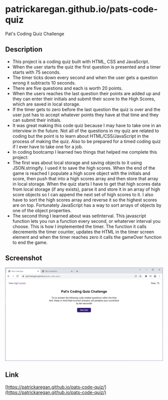 # patrickaregan.github.io/pats-code-quiz
Pat's Coding Quiz Challenge

## Description
- This project is a coding quiz built with HTML, CSS and JavaScript.
- When the user starts the quiz the first question is presented and a timer starts with 75 seconds.
- The timer ticks down every second and when the user gets a question wrong it subtracts 10 seconds.
- There are five questions and each is worth 20 points.
- When the users reaches the last question their points are added up and they can enter their initials and submit their score to the High Scores, which are saved in local storage.
- If the timer gets to zero before the last question the quiz is over and the user just has to accept whatever points they have at that time and they can submit their initials.
- It was great making this code quiz because I may have to take one in an interview in the future. Not all of the questions in my quiz are related to coding but the point is to learn about HTML/CSS/JavaScript in the process of making the quiz. Also to be prepared for a timed coding quiz if I ever have to take one for a job.
- In coding bootcamp I learned two things that helped me complete this project:
- The first was about local storage and saving objects to it using JSON.stringify. I used it to save the high scores. When the end of the game is reached I populate a high score object with the initials and score, then push that into a high scores array and then store that array in local storage. When the quiz starts I have to get that high scores data from local storage (if any exists), parse it and store it in an array of high score objects so I can append the next set of high scores to it. I also have to sort the high scores array and reverse it so the highest scores are on top. Fortunately JavaScript has a way to sort arrays of objects by one of the object properties. 
- The second thing I learned about was setInterval. This javascript function lets you run a function every second, or whaterver interval you choose. This is how I implemented the timer. The function it calls decrements the timer counter, updates the HTML in the timer screen element and when the timer reaches zero it calls the gameOver function to end the game.

## Screenshot
![Pat's Coding Quiz Challenge](assets/images/screenshot.png)


## Link
[https://patrickaregan.github.io/pats-code-quiz/](https://patrickaregan.github.io/pats-code-quiz/)


